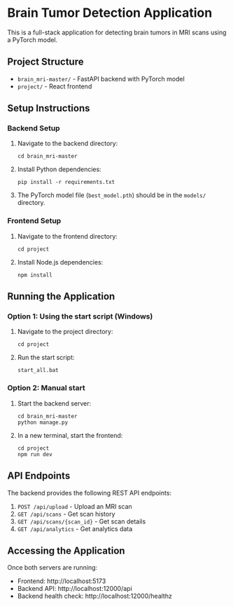 # Brain Tumor Detection Application

This is a full-stack application for detecting brain tumors in MRI scans using a PyTorch model.

## Project Structure

- `brain_mri-master/` - FastAPI backend with PyTorch model
- `project/` - React frontend

## Setup Instructions

### Backend Setup

1. Navigate to the backend directory:
   ```
   cd brain_mri-master
   ```

2. Install Python dependencies:
   ```
   pip install -r requirements.txt
   ```

3. The PyTorch model file (`best_model.pth`) should be in the `models/` directory.

### Frontend Setup

1. Navigate to the frontend directory:
   ```
   cd project
   ```

2. Install Node.js dependencies:
   ```
   npm install
   ```

## Running the Application

### Option 1: Using the start script (Windows)

1. Navigate to the project directory:
   ```
   cd project
   ```

2. Run the start script:
   ```
   start_all.bat
   ```

### Option 2: Manual start

1. Start the backend server:
   ```
   cd brain_mri-master
   python manage.py
   ```

2. In a new terminal, start the frontend:
   ```
   cd project
   npm run dev
   ```

## API Endpoints

The backend provides the following REST API endpoints:

1. `POST /api/upload` - Upload an MRI scan
2. `GET /api/scans` - Get scan history
3. `GET /api/scans/{scan_id}` - Get scan details
4. `GET /api/analytics` - Get analytics data

## Accessing the Application

Once both servers are running:
- Frontend: http://localhost:5173
- Backend API: http://localhost:12000/api
- Backend health check: http://localhost:12000/healthz